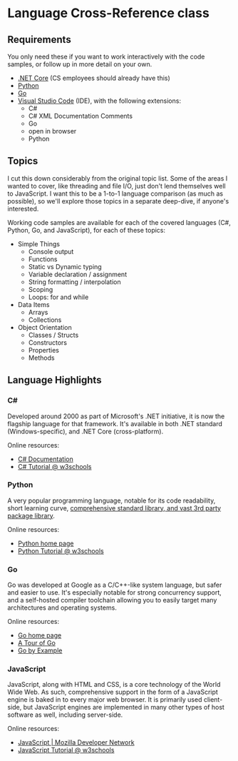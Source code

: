 # Language Cross-Reference class

## Requirements

You only need these if you want to work interactively with the code samples, or follow up in more detail on your own.

* [.NET Core](https://dotnet.microsoft.com/download) (CS employees should already have this)
* [Python](https://www.python.org/downloads/)
* [Go](https://golang.org/doc/install)
* [Visual Studio Code](https://code.visualstudio.com/Download) (IDE), with the following extensions:
	* C#
	* C# XML Documentation Comments
	* Go
	* open in browser
	* Python

## Topics

I cut this down considerably from the original topic list.  Some of the areas I wanted to cover, like threading and file I/O, just don't lend themselves well to JavaScript.  I want this to be a 1-to-1 language comparison (as much as possible), so we'll explore those topics in a separate deep-dive, if anyone's interested.

Working code samples are available for each of the covered languages (C#, Python, Go, and JavaScript), for each of these topics:

* Simple Things
	* Console output
	* Functions
	* Static vs Dynamic typing
	* Variable declaration / assignment
	* String formatting / interpolation
	* Scoping
	* Loops: for and while
* Data Items
	* Arrays
	* Collections
* Object Orientation
	* Classes / Structs
	* Constructors
	* Properties
	* Methods

## Language Highlights

### C#

Developed around 2000 as part of Microsoft's .NET initiative, it is now the flagship language for that framework.  It's available in both .NET standard (Windows-specific), and .NET Core (cross-platform).

Online resources:

* [C# Documentation](https://docs.microsoft.com/en-us/dotnet/csharp/index)
* [C# Tutorial @ w3schools](https://www.w3schools.com/cs/default.asp)

### Python

A very popular programming language, notable for its code readability, short learning curve, [comprehensive standard library, and vast 3rd party package library](https://en.wikipedia.org/wiki/Python_(programming_language)#Libraries).

Online resources:

* [Python home page](https://www.python.org/)
* [Python Tutorial @ w3schools](https://www.w3schools.com/python/default.asp)

### Go

Go was developed at Google as a C/C++-like system language, but safer and easier to use.  It's especially notable for strong concurrency support, and a self-hosted compiler toolchain allowing you to easily target many architectures and operating systems.

Online resources:

* [Go home page](https://golang.org/)
* [A Tour of Go](https://tour.golang.org/list)
* [Go by Example](https://gobyexample.com/)

### JavaScript

JavaScript, along with HTML and CSS, is a core technology of the World Wide Web.  As such, comprehensive support in the form of a JavaScript engine is baked in to every major web browser.  It is primarily used client-side, but JavaScript engines are implemented in many other types of host software as well, including server-side.

Online resources:

* [JavaScript | Mozilla Developer Network](https://developer.mozilla.org/en-US/docs/Web/JavaScript)
* [JavaScript Tutorial @ w3schools](https://www.w3schools.com/js/default.asp)
